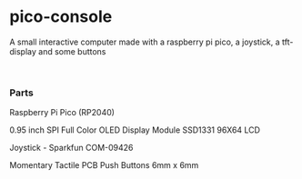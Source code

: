 # pico-console
A small interactive computer made with a raspberry pi pico, a joystick, a tft-display and some buttons

<br>

### Parts

Raspberry Pi Pico (RP2040)

0.95 inch SPI Full Color OLED Display Module SSD1331 96X64 LCD

Joystick - Sparkfun COM-09426

Momentary Tactile PCB Push Buttons 6mm x 6mm

